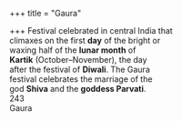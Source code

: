 +++
title = "Gaura"

+++
Festival celebrated in central India that  
climaxes on the first **day** of the bright or  
waxing half of the **lunar month** of  
**Kartik** (October–November), the day  
after the festival of **Diwali**. The Gaura  
festival celebrates the marriage of the  
god **Shiva** and the **goddess Parvati**.  
243  
Gaura